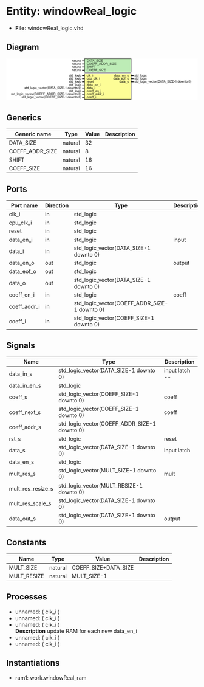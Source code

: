 # Entity: windowReal_logic

- **File**: windowReal_logic.vhd
## Diagram

![Diagram](windowReal_logic.svg "Diagram")
## Generics

| Generic name    | Type    | Value | Description |
| --------------- | ------- | ----- | ----------- |
| DATA_SIZE       | natural | 32    |             |
| COEFF_ADDR_SIZE | natural | 8     |             |
| SHIFT           | natural | 16    |             |
| COEFF_SIZE      | natural | 16    |             |
## Ports

| Port name    | Direction | Type                                         | Description |
| ------------ | --------- | -------------------------------------------- | ----------- |
| clk_i        | in        | std_logic                                    |             |
| cpu_clk_i    | in        | std_logic                                    |             |
| reset        | in        | std_logic                                    |             |
| data_en_i    | in        | std_logic                                    | input       |
| data_i       | in        | std_logic_vector(DATA_SIZE-1 downto 0)       |             |
| data_en_o    | out       | std_logic                                    | output      |
| data_eof_o   | out       | std_logic                                    |             |
| data_o       | out       | std_logic_vector(DATA_SIZE-1 downto 0)       |             |
| coeff_en_i   | in        | std_logic                                    | coeff       |
| coeff_addr_i | in        | std_logic_vector(COEFF_ADDR_SIZE-1 downto 0) |             |
| coeff_i      | in        | std_logic_vector(COEFF_SIZE-1 downto 0)      |             |
## Signals

| Name              | Type                                         | Description      |
| ----------------- | -------------------------------------------- | ---------------- |
| data_in_s         | std_logic_vector(DATA_SIZE-1 downto 0)       |  input latch --  |
| data_in_en_s      | std_logic                                    |                  |
| coeff_s           | std_logic_vector(COEFF_SIZE-1 downto 0)      |  coeff           |
|  coeff_next_s     | std_logic_vector(COEFF_SIZE-1 downto 0)      |  coeff           |
| coeff_addr_s      | std_logic_vector(COEFF_ADDR_SIZE-1 downto 0) |                  |
| rst_s             | std_logic                                    |  reset           |
| data_s            | std_logic_vector(DATA_SIZE-1 downto 0)       |  input latch     |
| data_en_s         | std_logic                                    |                  |
| mult_res_s        | std_logic_vector(MULT_SIZE-1 downto 0)       |  mult            |
| mult_res_resize_s | std_logic_vector(MULT_RESIZE-1 downto 0)     |                  |
| mult_res_scale_s  | std_logic_vector(DATA_SIZE-1 downto 0)       |                  |
| data_out_s        | std_logic_vector(DATA_SIZE-1 downto 0)       |  output          |
## Constants

| Name        | Type    | Value                 | Description |
| ----------- | ------- | --------------------- | ----------- |
| MULT_SIZE   | natural |  COEFF_SIZE+DATA_SIZE |             |
| MULT_RESIZE | natural |  MULT_SIZE-1          |             |
## Processes
- unnamed: ( clk_i )
- unnamed: ( clk_i )
- unnamed: ( clk_i )
</br>**Description**
 update RAM for each new data_en_i 
- unnamed: ( clk_i )
- unnamed: ( clk_i )
## Instantiations

- ram1: work.windowReal_ram
